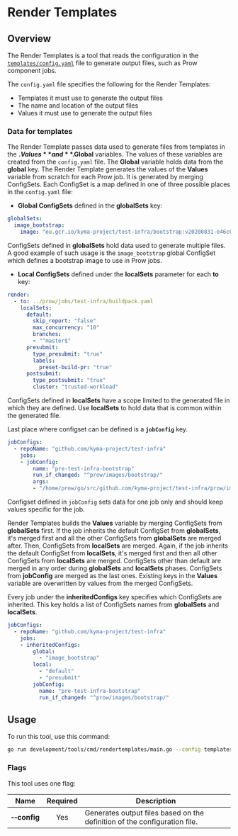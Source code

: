 # Render Templates

## Overview

The Render Templates is a tool that reads the configuration in the [`templates/config.yaml`](../../../../templates/config.yaml) file to generate output files, such as Prow component jobs.

The `config.yaml` file specifies the following for the Render Templates:
- Templates it must use to generate the output files
- The name and location of the output files
- Values it must use to generate the output files

### Data for templates 

The Render Template passes data used to generate files from templates in the **$.Values** and **$.Global** variables. The values of these variables are created from the `config.yaml` file. The **Global** variable holds data from the **global** key. The Render Template generates the values of the **Values** variable from scratch for each Prow job. It is generated by merging ConfigSets. Each ConfigSet is a map defined in one of three possible places in the `config.yaml` file:

- **Global ConfigSets** defined in the **globalSets** key:

```yaml
globalSets:
  image_bootstrap:
    image: "eu.gcr.io/kyma-project/test-infra/bootstrap:v20200831-e46c648b"
```

   ConfigSets defined in **globalSets** hold data used to generate multiple files. A good example of such usage is the `image_bootstrap` global ConfigSet which defines a bootstrap image to use in Prow jobs. 
 
 
- **Local ConfigSets** defined under the **localSets** parameter for each **to** key:

```yaml
render:
  - to: ../prow/jobs/test-infra/buildpack.yaml
    localSets:
      default:
        skip_report: "false"
        max_concurrency: "10"
        branches:
        - "^master$"
      presubmit:
        type_presubmit: "true"
        labels:
          preset-build-pr: "true"
      postsubmit:
        type_postsubmit: "true"
        cluster: "trusted-workload"
```

   ConfigSets defined in **localSets** have a scope limited to the generated file in which they are defined. Use **localSets** to hold data that is common within the generated file.

Last place where configset can be defined is a **`jobConfig`** key.

```yaml
jobConfigs:
  - repoName: "github.com/kyma-project/test-infra"
    jobs:
    - jobConfig:
        name: "pre-test-infra-bootstrap"
        run_if_changed: "^prow/images/bootstrap/"
        args:
        - "/home/prow/go/src/github.com/kyma-project/test-infra/prow/images/bootstrap"
```

Configset defined in `jobConfig` sets data for one job only and should keep values specific for the job.

Render Templates builds the **Values** variable by merging ConfigSets from **globalSets** first. If the job inherits the default ConfigSet from **globalSets**, it's merged first and all the other ConfigSets from **globalSets** are merged after. Then, ConfigSets from **localSets** are merged. Again, if the job inherits the default ConfigSet from **localSets**, it's merged first and then all other ConfigSets from **localSets** are merged. ConfigSets other than default are merged in any order during **globalSets** and **localSets** phases. ConfigSets from **jobConfig** are merged as the last ones. Existing keys in the **Values** variable are overwritten by values from the merged ConfigSets.

Every job under the **inheritedConfigs** key specifies which ConfigSets are inherited. This key holds a list of ConfigSets names from **globalSets** and **localSets**.

```yaml
jobConfigs:
  - repoName: "github.com/kyma-project/test-infra"
    jobs:
    - inheritedConfigs:
        global:
          - "image_bootstrap"
        local:
          - "default"
          - "presubmit"
        jobConfig:
          name: "pre-test-infra-bootstrap"
          run_if_changed: "^prow/images/bootstrap/"
```

## Usage

To run this tool, use this command:

```bash
go run development/tools/cmd/rendertemplates/main.go --config templates/config.yaml
```

### Flags

This tool uses one flag:

| Name | Required | Description                                                                                          |
| ------------------------ | :------: | --------------------------------------------------------------------------------------------------- |
| **&#x2011;&#x2011;config**  |   Yes    | Generates output files based on the definition of the configuration file. |        
